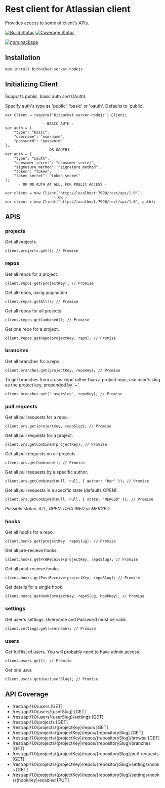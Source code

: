 
# Rest client for Atlassian client

Provides access to *some* of client's APIs.

[![Build Status](https://travis-ci.org/markmssd/bitbucket-server-nodejs.svg?branch=master)](https://travis-ci.org/markmssd/bitbucket-server-nodejs)
[![Coverage Status](https://coveralls.io/repos/github/markmssd/bitbucket-server-nodejs/badge.svg?branch=master)](https://coveralls.io/github/markmssd/bitbucket-server-nodejs?branch=master)

[![npm package](https://nodei.co/npm/bitbucket-server-nodejs.png?downloads=true&downloadRank=true)](https://nodei.co/npm/bitbucket-server-nodejs/)

## Installation
```
npm install bitbucket-server-nodejs
```

## Initializing Client
Supports public, basic auth and OAuth1.

Specify auth's type as 'public', 'basic' or 'oauth'. Defaults to 'public'.

```
var Client = require('bitbucket-server-nodejs').Client;
```

```
                 - BASIC AUTH -
var auth = {
    "type": "basic",
    "username": "username",
    "password": "password"
};
                  - OR OAUTH1 -
var auth = {
    "type": "oauth",
    "consumer_secret": "consumer_secret",
    "signature_method": "signature_method",
    "token": "token",
    "token_secret": "token_secret"
};
      - OR NO AUTH AT ALL, FOR PUBLIC ACCESS -
```

```
var client = new Client('http://localhost:7990/rest/api/1.0');
                      - OR -
var client = new Client('http://localhost:7990/rest/api/1.0', auth);
```

## APIS

### projects

Get all projects.

```
client.projects.get(); // Promise
```

### repos

Get all repos for a project.

```
client.repos.get(projectKey); // Promise
```

Get all repos, using pagination.

```
client.repos.getAll(); // Promise
```

Get all repos for all projects.

```
client.repos.getCombined(); // Promise
```

Get one repo for a project.

```
client.repos.getRepo(projectKey, repo); // Promise
```

### branches

Get all branches for a repo.

```
client.branches.get(projectKey, repoKey); // Promise
```

To get branches from a user repo rather than a project repo, use user's slug as the project key, prepended by '~'.

```
client.branches.get('~userslug', repoKey); // Promise
```

### pull requests

Get all pull requests for a repo.

```
client.prs.get(projectKey, repoSlug); // Promise
```

Get all pull requests for a project.

```
client.prs.getCombined(projectKey); // Promise
```

Get all pull requests on all projects.

```
client.prs.getCombined(); // Promise
```

Get all pull requests by a specific author.

```
client.prs.getCombined(null, null, { author: "ben" }); // Promise
```

Get all pull requests in a specific state (defaults OPEN).

```
client.prs.getCombined(null, null, { state: "MERGED" }); // Promise
```

*Possible states: ALL, OPEN, DECLINED or MERGED.*

### hooks

Get all hooks for a repo.

```
client.hooks.get(projectKey, repoSlug); // Promise
```

Get all pre-recieve hooks.

```
client.hooks.getPreReceive(projectKey, repoSlug); // Promise
```

Get all post-recieve hooks.

```
client.hooks.getPostReceive(projectKey, repoSlug); // Promise
```

Get details for a single hook.

```
client.hooks.getHook(projectKey, repoSlug, hookKey); // Promise
```

### settings

Get user's settings. Username and Password must be valid.

```
client.settings.get(username); // Promise
```

### users

Get full list of users. You will probably need to have admin access.

```
client.users.get(); // Promise
```

Get one user.

```
client.users.getUser(userSlug); // Promise
```

## API Coverage

 - /rest/api/1.0/users [GET]
 - /rest/api/1.0/users/{userSlug} [GET]
 - /rest/api/1.0/users/{userSlug}/settings [GET]
 - /rest/api/1.0/projects [GET]
 - /rest/api/1.0/projects/{projectKey}/repos [GET]
 - /rest/api/1.0/projects/{projectKey}/repos/{repositorySlug} [GET]
 - /rest/api/1.0/projects/{projectKey}/repos/{repositorySlug}/browse [GET]
 - /rest/api/1.0/projects/{projectKey}/repos/{repositorySlug}/branches [GET]
 - /rest/api/1.0/projects/{projectKey}/repos/{repositorySlug}/pull-requests [GET]
 - /rest/api/1.0/projects/{projectKey}/repos/{repositorySlug}/settings/hooks [GET]
 - /rest/api/1.0/projects/{projectKey}/repos/{repositorySlug}/settings/hooks/{hookKey}/enabled [PUT]
